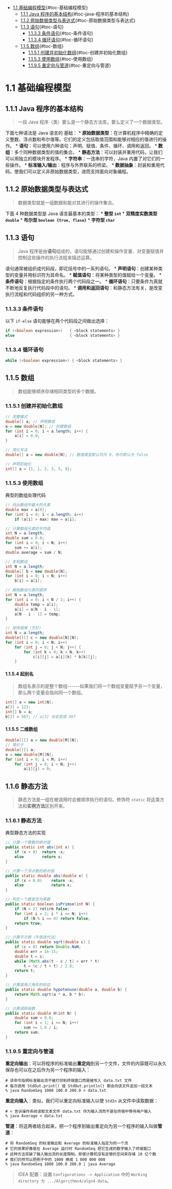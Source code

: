 -   [1.1 基础编程模型](#11-基础编程模型){#toc-基础编程模型}
    -   [1.1.1 Java 程序的基本结构](#111-java-程序的基本结构){#toc-java-程序的基本结构}
    -   [1.1.2 原始数据类型与表达式](#112-原始数据类型与表达式){#toc-原始数据类型与表达式}
    -   [1.1.3 语句](#113-语句){#toc-语句}
        -   [1.1.3.3 条件语句](#1133-条件语句){#toc-条件语句}
        -   [1.1.3.4 循环语句](#1134-循环语句){#toc-循环语句}
    -   [1.1.5 数组](#115-数组){#toc-数组}
        -   [1.1.5.1 创建并初始化数组](#1151-创建并初始化数组){#toc-创建并初始化数组}
        -   [1.1.5.3 使用数组](#1153-使用数组){#toc-使用数组}
        -   [1.1.9.5 重定向与管道](#1195-重定向与管道){#toc-重定向与管道}


# 1.1 基础编程模型

## 1.1.1 Java 程序的基本结构

> 一段 Java 程序（类）要么是一个静态方法库，要么定义了一个数据类型。

下面七种语法是 Java 语言的 基础： \*
**原始数据类型**：在计算机程序中精确的定义整数、浮点数和布尔值等。它们的定义包括取值范围和能够对相应的值进行的操作。
\* **语句**：可以使用六种语句：声明、赋值、条件、循环、调用和返回。 \*
**数组**：多个同种数据类型的值的集合。 \*
**静态方法**：可以封装并重用代码，让我们可以用独立的模块开发程序。 \*
**字符串**：一连串的字符，Java 内置了对它们的一些操作。 \*
**标准输入/输出**：程序与外界联系的桥梁。 \*
**数据抽象**：封装和重用代码，使我们可以定义非原始数据类型，进而支持面向对象编程。

## 1.1.2 原始数据类型与表达式

> 数据类型就是一组数据和能对其进行的操作集合。

下面 4 种数据类型是 Java 语言最基本的类型： \* **整型 `int`** \*
**双精度实数类型 `double`** \* **布尔型 `boolean {true, flase}`** \*
**字符型 `char`**

## 1.1.3 语句

> Java
> 程序是由**语句**组成的，语句能够通过创建和操作变量、对变量赋值并控制这些操作的执行流程来描述运算。

语句通常被组织成代码段，即花括号中的一系列语句。 \*
**声明语句**：创建某种类型的变量并用标识符为其命名。 \*
**赋值语句**：将某种类型的值赋给一个变量。 \*
**条件语句**：根据指定的条件执行两个代码段之一。 \*
**循环语句**：只要条件为真就不断地反复执行代码段中的语句。 \*
**调用和返回语句**：和静态方法有关，是改变执行流程和代码组织的另一种方式。

### 1.1.3.3 条件语句

以下 `if-else` 语句能够在两个代码段之间做出选择：

``` java
if (<boolean expression>)   { <block statements> }
else                        { <block statements> }
```

### 1.1.3.4 循环语句

``` java
while (<boolean expression>) { <block statements> }
```

## 1.1.5 数组

> 数组能够顺序存储相同类型的多个数据。

### 1.1.5.1 创建并初始化数组

``` java
// 完整模式
double[] a; // 声明数组
a = new double[N]; // 创建数组
for (int i = 0; i < a.length; i++) {
    a[i] = 0.0;
}

// 简化写法
double[] a = new double[N]; // 数值类型默认均为 0，布尔默认为 false

// 声明初始化
int[] a = {1, 1, 2, 3, 5, 8};
```

### 1.1.5.3 使用数组

典型的数组处理代码

``` java
// 找出数组中最大的元素
double max = a[0];
for (int i = 0; i < a.length; i++)
    if (a[i] > max) max = a[i];

// 计算数组元素的平均值
int N = a.length;
double sum = 0.0;
for (int i = 0; i < N; i++)
    sum += a[i];
double average = sum / N;

// 复制数组
int N = a.length;
double[] b = new double[N];
for (int i = 0; i < N; i++)
    b[i] = a[i];

// 颠倒数组元素的顺序
int N = a.length;
for (int i = 0; i < N / 2; i++) {
    double temp = a[i];
    a[i] = a[N - i - 1];
    a[N - i - 1] = temp;
}

// 矩阵相乘（方针）
int N = a.length;
double[][] c = new double[N][N];
for (int i = 0; i < N; i++) 
    for (int j = 0; j < N; j++) {
        for (int k = 0; k < N; k++)
            c[i][j] = a[i][k] * b[k][j];
    }
```

#### 1.1.5.4 起别名

> 数组名表示的是整个数组------如果我们将一个数组变量赋予另一个变量，那么两个变量会指向同一个数组。

``` java
int[] a = new int[N];
a[3] = 123;
int[] b = a;
b[3] = 567; // a[3] 也会变成 567
```

#### 1.1.5.5 二维数组
```Java
double[][] a = new double[M][N];
// 等价于
double[][] a;
a = new double[M][N];
for (int i = 0; i < M; i++) 
    for (int j = 0; i < N; j++)
        a[i][j] = 0;
```

## 1.1.6 静态方法
> 静态方法是一组在被调用时会被顺序执行的语句。修饰符 `static` 将这类方法和**实例方法**区别开来。

### 1.1.6.1 静态方法
典型静态方法的实现
```Java
// 计算一个整数的绝对值
public static int abs(int x) {
    if (x < 0)  return -x;
    else        return x;
}

// 计算一个浮点数的绝对值
public static double abs(double x) {
    if (x < 0.0)    return -x;
    else            return x;
}

// 判定一个数是否为素数
public static boolean isPrimse(int N) {
    if (N < 2) retirm false;
    for (int i = 2; i * i <= N; i++) 
        if (N % i == 0) return false;
    return true;
}

// 计算平方根（牛顿迭代法）
public static double sqrt(double c) {
    if (c < 0) return Double.NaN;
    double err = 1e-15;
    double t = c;
    while (Math.abs(t - c / t) > err * t)
        t = (c / t + t) / 2.0;
    return t;
}

// 计算直角三角形的斜边
public static double hypotenuse(double a, double b) {
    return Math.sqrt(a * a, b * b);
}

// 计算调和级数
public static double H(int N) {
    double sum = 0.0;
    for (int i = 1; i <= N; i++)
        sum += 1.0 / i;
    return sum;
}
```

### 1.1.9.5 重定向与管道

**重定向输出**：可以将程序的标准输出**重定向**到另一个文件，文件的内容既可以永久保存也可以在之后作为另一个程序的输入：

``` shell
# 该命令指明标准输出流不被打印到终端窗口而是被写入 data.txt 文件
# 每次调用 StdOut.print() 或 StdOut.println() 都会向该文件追加一段文本
% java RandomSeq 1000 100.0 200.0 > data.txt
```

**重定向输入**：类似，我们可以重定向标准输入以使 `StdIn`
从文件中读取数据：

``` shell
# < 告诉操作系统读取文本文件 data.txt 作为输入流而不是在终端中等待用户输入
% java Average < data.txt
```

**管道**：将这两者结合起来，把一个程序到输出重定向为另一个程序的输入叫做**管道**：

``` shell
# 将 RandomSeq 的标准输出和 Average 的标准输入指定为同一个流
# 它的效果好像是在 Average 运行时 RandomSeq 把它生成的数字输入了终端窗口
# 这种方法突破了输入输出流的长度限制。即使计算机没有足够的空间来存储 10 亿个数
# 我们仍然可以把例子中的 1000 换成 1 000 000 000
% java RandomSeq 1000 100.0 200.0 | java Average
```

> IDEA 配置：设置 `Configurations -> Application` 中的
> `Working directory 为 .../Algorithms4/algs4-data`。
